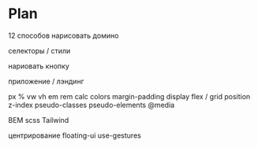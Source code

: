 # Plan

12 способов нарисовать домино

селекторы / стили

нариовать кнопку

приложение / лэндинг

px % vw vh em rem calc
colors
margin-padding
display flex / grid
position z-index
pseudo-classes
pseudo-elements
@media

BEM
scss
Tailwind

центрирование
floating-ui
use-gestures
